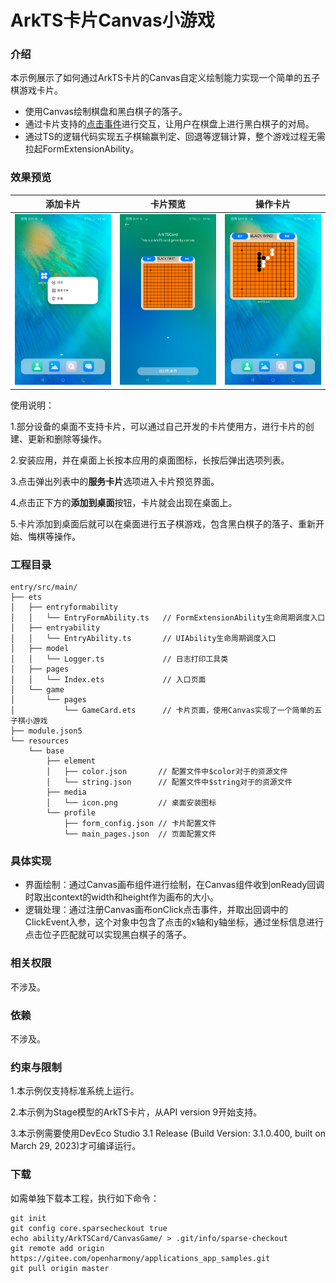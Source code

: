 # ArkTS卡片Canvas小游戏

### 介绍

本示例展示了如何通过ArkTS卡片的Canvas自定义绘制能力实现一个简单的五子棋游戏卡片。

- 使用Canvas绘制棋盘和黑白棋子的落子。
- 通过卡片支持的[点击事件](https://gitee.com/openharmony/docs/blob/master/zh-cn/application-dev/reference/arkui-ts/ts-universal-events-click.md)进行交互，让用户在棋盘上进行黑白棋子的对局。
- 通过TS的逻辑代码实现五子棋输赢判定、回退等逻辑计算，整个游戏过程无需拉起FormExtensionAbility。

### 效果预览

| 添加卡片                                         | 卡片预览                                                 | 操作卡片                                           |
| ------------------------------------------------ | -------------------------------------------------------- | -------------------------------------------------- |
| ![CanvasGameAdd](screenshots/CanvasGameAdd.jpeg) | ![CanvasGamePreview](screenshots/CanvasGamePreview.jpeg) | ![CanvasGamePlay](screenshots/CanvasGamePlay.jpeg) |

使用说明：

1.部分设备的桌面不支持卡片，可以通过自己开发的卡片使用方，进行卡片的创建、更新和删除等操作。

2.安装应用，并在桌面上长按本应用的桌面图标，长按后弹出选项列表。

3.点击弹出列表中的**服务卡片**选项进入卡片预览界面。

4.点击正下方的**添加到桌面**按钮，卡片就会出现在桌面上。

5.卡片添加到桌面后就可以在桌面进行五子棋游戏，包含黑白棋子的落子、重新开始、悔棋等操作。

### 工程目录

```
entry/src/main/
├── ets
│   ├── entryformability
│   │   └── EntryFormAbility.ts   // FormExtensionAbility生命周期调度入口
│   ├── entryability
│   │   └── EntryAbility.ts       // UIAbility生命周期调度入口
│   ├── model
│   │   └── Logger.ts             // 日志打印工具类
│   ├── pages
│   │   └── Index.ets             // 入口页面
│   └── game
│       └── pages
│           └── GameCard.ets      // 卡片页面，使用Canvas实现了一个简单的五子棋小游戏
├── module.json5
└── resources
    └── base
        ├── element
        │   ├── color.json       // 配置文件中$color对于的资源文件
        │   └── string.json      // 配置文件中$string对于的资源文件
        ├── media
        │   └── icon.png         // 桌面安装图标
        └── profile
            ├── form_config.json // 卡片配置文件
            └── main_pages.json  // 页面配置文件
```

### 具体实现

- 界面绘制：通过Canvas画布组件进行绘制，在Canvas组件收到onReady回调时取出context的width和height作为画布的大小。
- 逻辑处理：通过注册Canvas画布onClick点击事件，并取出回调中的ClickEvent入参，这个对象中包含了点击的x轴和y轴坐标，通过坐标信息进行点击位子匹配就可以实现黑白棋子的落子。

### 相关权限

不涉及。

### 依赖

不涉及。

### 约束与限制

1.本示例仅支持标准系统上运行。

2.本示例为Stage模型的ArkTS卡片，从API version 9开始支持。

3.本示例需要使用DevEco Studio 3.1 Release (Build Version: 3.1.0.400, built on March 29, 2023)才可编译运行。

### 下载

如需单独下载本工程，执行如下命令：

```shell
git init
git config core.sparsecheckout true
echo ability/ArkTSCard/CanvasGame/ > .git/info/sparse-checkout
git remote add origin https://gitee.com/openharmony/applications_app_samples.git
git pull origin master
```